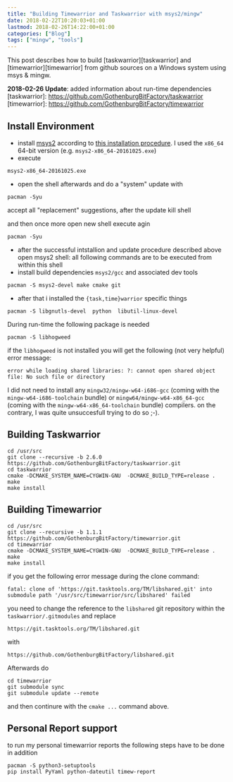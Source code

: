 ```yaml
---
title: "Building Timewarrior and Taskwarrior with msys2/mingw"
date: 2018-02-22T10:20:03+01:00
lastmod: 2018-02-26T14:22:00+01:00
categories: ["Blog"]
tags: ["mingw", "tools"]
---
```


This post describes how to build [taskwarrior][taskwarrior] and [timewarrior][timewarrior] from github
sources on a Windows system using msys & mingw.

**2018-02-26 Update**:  added information about run-time dependencies
[taskwarrior]: https://github.com/GothenburgBitFactory/taskwarrior
[timewarrior]: https://github.com/GothenburgBitFactory/timewarrior
<!--more-->

## Install Environment
* install [msys2][msys2] according to [this installation procedure][msys2]. I used the `x86_64` 64-bit 
  version (e.g. `msys2-x86_64-20161025.exe`)
* execute

```
msys2-x86_64-20161025.exe
```

*  open the shell afterwards and do a "system" update with

```
pacman -Syu
```

accept all "replacement" suggestions, after the update kill shell

and then once more open new shell  execute agin

```
pacman -Syu
```

* after the successful intstallion and update procedure described above open msys2 shell: all following 
  commands are to be executed from within this shell
* install build dependencies `msys2/gcc` and associated dev tools 

```
pacman -S msys2-devel make cmake git
```

* after that i installed the `{task,time}warrior` specific things 

```
pacman -S libgnutls-devel  python  libutil-linux-devel
```

During run-time the following package is needed

```
pacman -S libhogweed
```

if the `libhogweed` is not installed you will get the following (not very helpful) error message: 

```
error while loading shared libraries: ?: cannot open shared object file: No such file or directory
```

I did not need to install any `mingw32/mingw-w64-i686-gcc` (coming with the `mingw-w64-i686-toolchain` bundle) 
or `mingw64/mingw-w64-x86_64-gcc` (coming with the `mingw-w64-x86_64-toolchain` bundle) compilers. on the contrary, 
I was quite unsuccesfull trying to do so ;-).

## Building Taskwarrior

```
cd /usr/src
git clone --recursive -b 2.6.0 https://github.com/GothenburgBitFactory/taskwarrior.git
cd taskwarrior
cmake -DCMAKE_SYSTEM_NAME=CYGWIN-GNU  -DCMAKE_BUILD_TYPE=release .
make
make install
```

## Building Timewarrior

```
cd /usr/src
git clone --recursive -b 1.1.1 https://github.com/GothenburgBitFactory/timewarrior.git
cd timewarrior
cmake -DCMAKE_SYSTEM_NAME=CYGWIN-GNU  -DCMAKE_BUILD_TYPE=release .
make
make install
```

if you get the following error message during the clone command:

```
fatal: clone of 'https://git.tasktools.org/TM/libshared.git' into submodule path '/usr/src/timewarrior/src/libshared' failed

```

you need to change the reference to the `libshared` git repository within the `taskwarrior/.gitmodules` and replace

 `https://git.tasktools.org/TM/libshared.git`

with

 `https://github.com/GothenburgBitFactory/libshared.git`

Afterwards do

```
cd timewarrior
git submodule sync
git submodule update --remote
```

and then continure with the  `cmake ...` command above.

## Personal Report support

to run my personal timewarrior reports the following steps have to be done in addition

```
pacman -S python3-setuptools
pip install PyYaml python-dateutil timew-report
```

[msys2]: http://www.msys2.org/